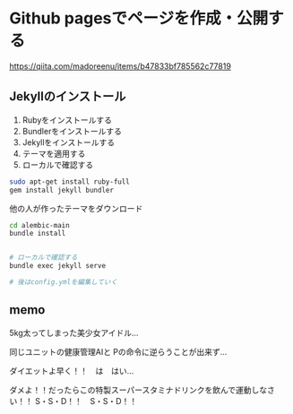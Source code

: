 # Github pagesでページを作成・公開する

https://qiita.com/madoreenu/items/b47833bf785562c77819

## Jekyllのインストール

1. Rubyをインストールする
2. Bundlerをインストールする
3. Jekyllをインストールする
4. テーマを適用する
5. ローカルで確認する

<!-- [Rubyをインストールする。](https://qiita.com/kerupani129/items/77dd1e3390b53f4e97b2) -->

```bash
sudo apt-get install ruby-full
gem install jekyll bundler
```

他の人が作ったテーマをダウンロード

```bash
cd alembic-main
bundle install


# ローカルで確認する
bundle exec jekyll serve

# 後はconfig.ymlを編集していく
```


## memo

5kg太ってしまった美少女アイドル...

同じユニットの健康管理AIと
Pの命令に逆らうことが出来ず…

ダイエットよ早く！！　は　はい…

ダメよ！！だったらこの特製スーパースタミナドリンクを飲んで運動しなさい！！
S・S・D！！　S・S・D！！
